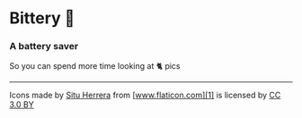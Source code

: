 # Bittery :tada:
### A battery saver
So you can spend more time looking at :cat2: pics
_____
Icons made by [Situ Herrera][0] from [www.flaticon.com][1] is licensed by [CC 3.0 BY][2]

[0]: https://www.flaticon.com/authors/situ-herrera "Situ Herrera"
[1]: https://www.flaticon.com/ "Flaticon"
[2]: http://creativecommons.org/licenses/by/3.0/ "Creative Commons BY 3.0"